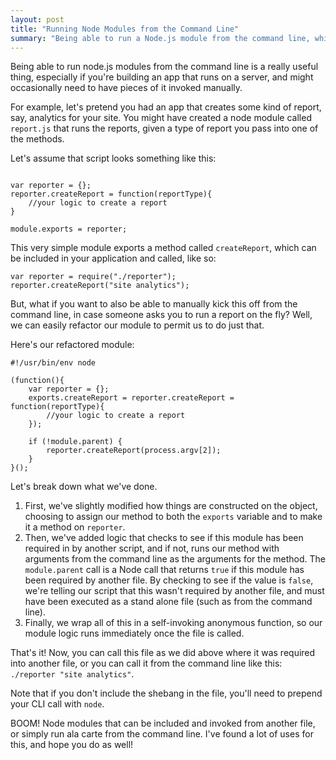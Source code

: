 ```yaml
---
layout: post
title: "Running Node Modules from the Command Line"
summary: "Being able to run a Node.js module from the command line, while also being able to include it and run it in your application, is a really useful pattern. Let's take a look at how to easily give your modules this super power."
---
```


Being able to run node.js modules from the command line is a really useful thing, especially if you're building an app that runs on a server, and might occasionally need to have pieces of it invoked manually. 

For example, let's pretend you had an app that creates some kind of report, say, analytics for your site. You might have created a node module called `report.js` that runs the reports, given a type of report you pass into one of the methods. 

Let's assume that script looks something like this:

~~~

var reporter = {};
reporter.createReport = function(reportType){
    //your logic to create a report
}

module.exports = reporter;

~~~

This very simple module exports a method called `createReport`, which can be included in your application and called, like so:

~~~
var reporter = require("./reporter");
reporter.createReport("site analytics");
~~~

But, what if you want to also be able to manually kick this off from the command line, in case someone asks you to run a report on the fly? Well, we can easily refactor our module to permit us to do just that. 

Here's our refactored module:

~~~
#!/usr/bin/env node

(function(){
    var reporter = {};
    exports.createReport = reporter.createReport = function(reportType){
        //your logic to create a report
    });

    if (!module.parent) {
        reporter.createReport(process.argv[2]);
    }
}();
~~~

Let's break down what we've done. 

1. First, we've slightly modified how things are constructed on the object, choosing to assign our method to both the `exports` variable and to make it a method on `reporter`. 
2. Then, we've added logic that checks to see if this module has been required in by another script, and if not, runs our method with arguments from the command line as the arguments for the method. The `module.parent` call is a Node call that returns `true` if this module has been required by another file. By checking to see if the value is `false`, we're telling our script that this wasn't required by another file, and must have been executed as a stand alone file (such as from the command line).
3. Finally, we wrap all of this in a self-invoking anonymous function, so our module logic runs immediately once the file is called.

That's it! Now, you can call this file as we did above where it was required into another file, or you can call it from the command line like this: `./reporter "site analytics"`.

Note that if you don't include the shebang in the file, you'll need to prepend your CLI call with `node`. 

BOOM! Node modules that can be included and invoked from another file, or simply run ala carte from the command line. I've found a lot of uses for this, and hope you do as well!
